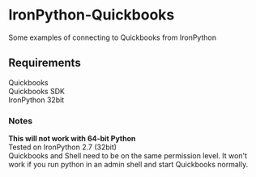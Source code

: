 # IronPython-Quickbooks

Some examples of connecting to Quickbooks from IronPython

## Requirements
Quickbooks<br>
Quickbooks SDK<br>
IronPython 32bit<br>

### Notes
<b>This will not work with 64-bit Python</b><br>
Tested on IronPython 2.7 (32bit)<br>
Quickbooks and Shell need to be on the same permission level. It won't work if you run python in an admin shell and start Quickbooks normally.
